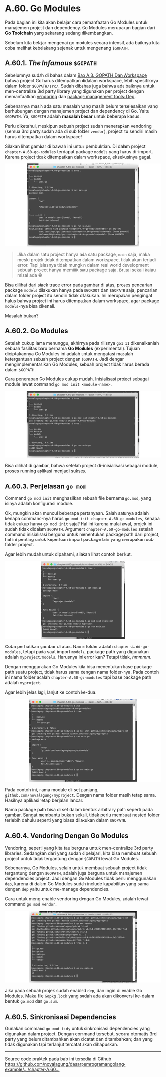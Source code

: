 # A.60. Go Modules

Pada bagian ini kita akan belajar cara pemanfaatan Go Modules untuk manajemen project dan dependency. Go Modules merupakan bagian dari **Go Toolchain** yang sekarang sedang dikembangkan.

Sebelum kita belajar mengenai go modules secara intensif, ada baiknya kita coba melihat kebelakang sejenak untuk mengenang `$GOPATH`.

## A.60.1. *The Infamous* `$GOPATH`

Sebelumnya sudah di bahas dalam [Bab A.3. GOPATH Dan Workspace](/3-gopath-dan-workspace.html) bahwa project Go harus ditempatkan didalam workspace, lebih spesifiknya dalam folder `$GOPATH/src/`. Sudah dibahas juga bahwa ada baiknya untuk men-centralize 3rd party library yang digunakan per project dengan memanfaatkan [vendoring](/A-58-go-vendoring.html) dan [package management tools: Dep](/A-59-go-dep.html).

Sebenarnya masih ada satu masalah yang masih belum terselesaikan yang berhubungan dengan manajemen project dan dependency di Go. Yaitu `$GOPATH`. Ya, `$GOPATH` adalah **masalah besar** untuk beberapa kasus.

Perlu diketahui, meskipun sebuah project sudah menerapkan vendoring (semua 3rd party sudah ada di sub folder `vendor`), project itu sendiri masih harus ditempatkan dalam workspace!

Silakan lihat gambar di bawah ini untuk pembuktian. Di dalam project `chapter-A.60-go-modules` terdapat package `models` yang harus di-import. Karena project tidak ditempatkan dalam workspace, eksekusinya gagal.

![Import error](images/A.60_1_import_error.png)

> Jika dalam satu project hanya ada satu package, `main` saja, maka meski projek tidak ditempatkan dalam workspace, tidak akan terjadi error. Tapi jelasnya tidak mungkin dalam real world development sebuah project hanya memilik satu package saja. Brutal sekali kalau misal ada 😁

Bisa dilihat dari stack trace error pada gambar di atas, proses pencarian package `models` dilakukan hanya pada `$GOROOT` dan `$GOPATH` saja, pencarian dalam folder project itu sendiri tidak dilakukan. Ini merupakan pengingat halus bahwa project ini harus ditempatkan dalam workspace, agar package `models`-nya bisa dikenali.

Masalah bukan?

## A.60.2. Go Modules

Setelah cukup lama menunggu, akhirnya pada rilisnya `go1.11` dikenalkanlah sebuah fasilitas baru bernama **Go Modules** (experimental). Tujuan diciptakannya Go Modules ini adalah untuk mengatasi masalah ketergantuan sebuah project dengan `$GOPATH`. Jadi dengan mengimplementasikan Go Modules, sebuah project tidak harus berada dalam `$GOPATH`.

Cara penerapan Go Modules cukup mudah. Inisialisasi project sebagai module lewat command `go mod init <module-name>`.

![Go Mod](images/A.60_2_go_mod.png)

Bisa dilihat di gambar, bahwa setelah project di-inisialisasi sebagai module, proses running aplikasi menjadi sukses.

## A.60.3. Penjelasan `go mod`

Command `go mod init` menghasilkan sebuah file bernama `go.mod`, yang isinya adalah konfigurasi module.

Ok, mungkin akan muncul beberapa pertanyaan. Salah satunya adalah kenapa command-nya harus `go mod init chapter-A.60-go-modules`, kenapa tidak cukup hanya `go mod init` saja? Hal ini karena mulai awal, projek ini sudah tidak didalam `$GOPATH`. Argument `chapter-A.60-go-modules` setelah command inisialisasi berguna untuk menentukan package path dari project, hal ini penting untuk keperluan import package lain yang merupakan sub folder project.

Agar lebih mudah untuk dipahami, silakan lihat contoh berikut.

![Example Module Name 1](images/A.60_3_module_name_1.png)

Coba perhatikan gambar di atas. Nama folder adalah `chapter-A.60-go-modules`, tetapi pada saat import `models`, package path yang digunakan adalah `myproject/models`. Harusnya ini error kan? Tetapi tidak, *hmmmm*.

Dengan menggunakan Go Modules kita bisa menentukan base package path suatu project, tidak harus sama dengan nama folder-nya. Pada contoh ini nama folder adalah `chapter-A.60-go-modules` tapi base package path adalah `myproject`.

Agar lebih jelas lagi, lanjut ke contoh ke-dua.

![Example Module Name 2](images/A.60_4_module_name_2.png)

Pada contoh ini, nama module di-set panjang, `github.com/novalagung/myproject`. Dengan nama folder masih tetap sama. Hasilnya aplikasi tetap berjalan lancar.

Nama package path bisa di set dalam bentuk arbitrary path seperti pada gambar. Sangat membantu bukan sekali, tidak perlu membuat nested folder terlebih dahulu seperti yang biasa dilakukan dalam `$GOPATH`.

## A.60.4. Vendoring Dengan Go Modules

Vendoring, seperti yang kita tau berguna untuk men-centralize 3rd party libraries. Sedangkan dari yang sudah dipelajari, kita bisa membuat sebuah project untuk tidak tergantung dengan `$GOPATH` lewat Go Modules.

Sebenarnya, Go Modules, selain untuk membuat sebuah project tidak tergantung dengan `$GOPATH`, adalah juga berguna untuk manajemen dependencies project. Jadi dengan Go Modules tidak perlu menggunakan `dep`, karena di dalam Go Modules sudah include kapabilitas yang sama dengan `dep` yaitu untuk me-manage dependencies.

Cara untuk meng-enable vendoring dengan Go Modules, adalah lewat command `go mod vendor`.

![Go Modules + Vendoring](images/A.60_5_mod_vendor.png)

Jika pada sebuah projek sudah enabled `dep`, dan ingin di enable Go Modules. Maka file `Gopkg.lock` yang sudah ada akan dikonversi ke-dalam bentuk `go.mod` dan `go.sum`.

## A.60.5. Sinkronisasi Dependencies

Gunakan command `go mod tidy` untuk sinkronisasi dependencies yang digunakan dalam project. Dengan command tersebut, secara otomatis 3rd party yang belum ditambahkan akan dicatat dan ditambahkan; dan yang tidak digunakan tapi terlanjut tercatat akan dihapuskan.

---

<div class="source-code-link">
    <div class="source-code-link-message">Source code praktek pada bab ini tersedia di Github</div>
    <a href="https://github.com/novalagung/dasarpemrogramangolang-example/tree/master/chapter-A.60-go-modules">https://github.com/novalagung/dasarpemrogramangolang-example/.../chapter-A.60...</a>
</div>
